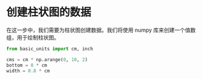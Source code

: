 # 创建柱状图的数据

在这一步中，我们需要为柱状图创建数据。我们将使用 numpy 库来创建一个值数组，用于绘制柱状图。

```python
from basic_units import cm, inch

cms = cm * np.arange(0, 10, 2)
bottom = 0 * cm
width = 0.8 * cm
```
